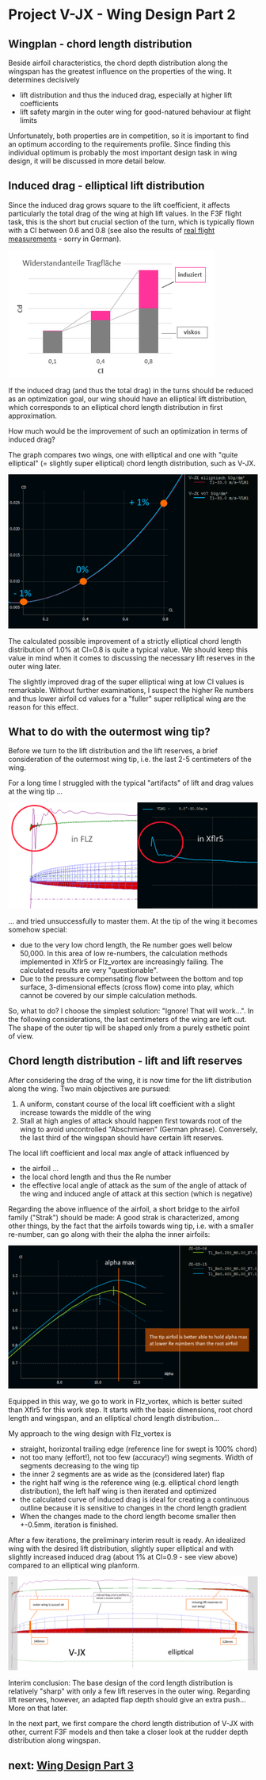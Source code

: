 # Project V-JX - Wing Design Part 2

## Wingplan - chord length distribution


Beside airfoil characteristics, the chord depth distribution along the wingspan has the greatest influence on the properties of the wing. It determines decisively 

-	lift distribution and thus the induced drag, especially at higher lift coefficients 
-	lift safety margin in the outer wing for good-natured behaviour at flight limits

Unfortunately, both properties are in competition, so it is important to find an optimum according to the requirements profile. Since finding this individual optimum is probably the most important design task in wing design, it will be discussed in more detail below.

## Induced drag - elliptical lift distribution 

Since the induced drag grows square to the lift coefficient, it affects particularly the total drag of the wing at high lift values. In the F3F flight task, this is the short but crucial section of the turn, which is typically flown with a Cl between 0.6 and 0.8 (see also the results of [real flight measurements](https://www.rc-network.de/threads/flugvermessung-bei-f3f.11812891/post-12099993) - sorry in German). 

![Induced drag](images/wing_drag_induced.png "Induced drag")

If the induced drag (and thus the total drag) in the turns should be reduced as an optimization goal, our wing should have an elliptical lift distribution, which corresponds to an elliptical chord length distribution in first approximation. 

How much would be the improvement of such an optimization in terms of induced drag? 

The graph compares two wings, one with elliptical and one with "quite elliptical" (= slightly super elliptical) chord length distribution, such as V-JX. 

![Elliptical vs. V-JX](images/wing_drag_V-JX_vs_elliptical.png "Elliptical vs. V-JX")

The calculated possible improvement of a strictly elliptical chord length distribution of 1.0% at Cl=0.8 is quite a typical value. We should keep this value in mind when it comes to discussing the necessary lift reserves in the outer wing later.

The slightly improved drag of the super elliptical wing at low Cl values is remarkable. Without further examinations, I suspect the higher Re numbers and thus lower airfoil cd values for a "fuller" super relliptical wing are the reason for this effect.

## What to do with the outermost wing tip?

Before we turn to the lift distribution and the lift reserves, a brief consideration of the outermost wing tip, i.e. the last 2-5 centimeters of the wing. 

For a long time I struggled with the typical "artifacts" of lift and drag values at the wing tip ... 

![Wing tip artefacts](images/wing_tip_artefacts.png )

... and tried unsuccessfully to master them. At the tip of the wing it becomes somehow special:

-	due to the very low chord length, the Re number goes well below 50,000. In this area of low re-numbers, the calculation methods implemented in Xflr5 or Flz_vortex are increasingly failing. The calculated results are very "questionable".
-	Due to the pressure compensating flow between the bottom and top surface, 3-dimensional effects (cross flow) come into play, which cannot be covered by our simple calculation methods.

So, what to do? I choose the simplest solution: "Ignore! That will work...". In the following considerations, the last centimeters of the wing are left out. The shape of the outer tip will be shaped only from a purely esthetic point of view. 

## Chord length distribution - lift and lift reserves 

After considering the drag of the wing, it is now time for the lift distribution along the wing. Two main objectives are pursued:

1.	A uniform, constant course of the local lift coefficient with a slight increase towards the middle of the wing
2.	Stall at high angles of attack should happen first towards root of the wing to avoid uncontrolled "Abschmieren" (German phrase). Conversely, the last third of the wingspan should have certain lift reserves. 

The local lift coefficient and local max angle of attack influenced by

-	the airfoil ... 
-	the local chord length and thus the Re number 
-	the effective local angle of attack as the sum of the angle of attack of the wing and induced angle of attack at this section (which is negative) 
 
Regarding the above influence of the airfoil, a short bridge to the airfoil family ("Strak") should be made: A good strak is characterized, among other things, by the fact that the airfoils towards wing tip, i.e. with a smaller re-number, can go along with their the alpha the inner airfoils:

![Tip airfoil at lower Re number](images/Tip_airfoil_lower_Re_number.png )
 
Equipped in this way, we go to work in Flz_vortex, which is better suited than Xflr5 for this work step. It starts with the basic dimensions, root chord length and wingspan, and an elliptical chord length distribution...

My approach to the wing design with Flz_vortex is 

-	straight, horizontal trailing edge (reference line for swept is 100% chord) 
-	not too many (effort!), not too few (accuracy!) wing segments. Width of segments decreasing to the wing tip
-	the inner 2 segments are as wide as the (considered later) flap
-	the right half wing is the reference wing (e.g. elliptical chord length distribution), the left half wing is then iterated and optimized
-	the calculated curve of induced drag is ideal for creating a continuous outline because it is sensitive to changes in the chord length gradient
-	When the changes made to the chord length become smaller then +-0.5mm, iteration is finished. 

After a few iterations, the preliminary interim result is ready. An idealized wing with the desired lift distribution, slightly super elliptical and with slightly increased induced drag (about 1% at Cl=0.9 - see view above) compared to an elliptical wing planform. 

![Lift distribution](images/lift_distribution_vs_elliptical.png )

Interim conclusion: The base design of the cord length distribution is relatively "sharp" with only a few lift reserves in the outer wing. Regarding lift reserves, however, an adapted flap depth should give an extra push... More on that later. 

In the next part, we first compare the chord length distribution of V-JX with other, current F3F models and then take a closer look at the rudder depth distribution along wingspan. 

## next: [Wing Design Part 3](wing_design_3.md)

